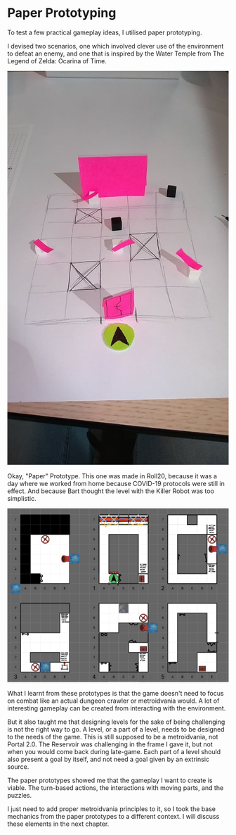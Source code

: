 # Paper Prototyping

To test a few practical gameplay ideas, I utilised paper prototyping.

I devised two scenarios, one which involved clever use of the environment to defeat an enemy, and one that is inspired by the Water Temple from The Legend of Zelda: Ocarina of Time.

![The Killer Robot waits for you](../.gitbook/assets/PaperPrototypePhoto.jpg)

Okay, "Paper" Prototype. This one was made in Roll20, because it was a day where we worked from home because COVID-19 protocols were still in effect. And because Bart thought the level with the Killer Robot was too simplistic.

![The Reservoir: This level was hard but rewarding once figured out, according to classmates.](../.gitbook/assets/Roll20Prototype.PNG)

What I learnt from these prototypes is that the game doesn't need to focus on combat like an actual dungeon crawler or metroidvania would. A lot of interesting gameplay can be created from interacting with the environment.

But it also taught me that designing levels for the sake of being challenging is not the right way to go. A level, or a part of a level, needs to be designed to the needs of the game. This is still supposed to be a metroidvania, not Portal 2.0. The Reservoir was challenging in the frame I gave it, but not when you would come back during late-game. Each part of a level should also present a goal by itself, and not need a goal given by an extrinsic source.

The paper prototypes showed me that the gameplay I want to create is viable. The turn-based actions, the interactions with moving parts, and the puzzles.

I just need to add proper metroidvania principles to it, so I took the base mechanics from the paper prototypes to a different context. I will discuss these elements in the next chapter.
